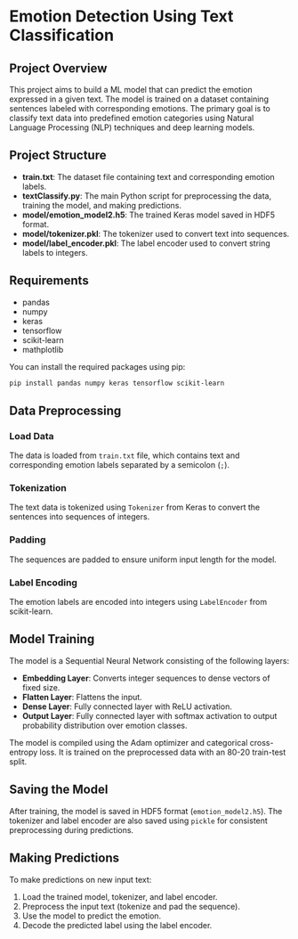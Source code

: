 # Emotion Detection Using Text Classification

## Project Overview

This project aims to build a ML model that can predict the emotion expressed in a given text. The model is trained on a dataset containing sentences labeled with corresponding emotions. The primary goal is to classify text data into predefined emotion categories using Natural Language Processing (NLP) techniques and deep learning models.

## Project Structure

- **train.txt**: The dataset file containing text and corresponding emotion labels.
- **textClassify.py**: The main Python script for preprocessing the data, training the model, and making predictions.
- **model/emotion_model2.h5**: The trained Keras model saved in HDF5 format.
- **model/tokenizer.pkl**: The tokenizer used to convert text into sequences.
- **model/label_encoder.pkl**: The label encoder used to convert string labels to integers.

## Requirements

- pandas
- numpy
- keras
- tensorflow
- scikit-learn
- mathplotlib

You can install the required packages using pip:

```bash
pip install pandas numpy keras tensorflow scikit-learn
```

## Data Preprocessing

### Load Data
The data is loaded from `train.txt` file, which contains text and corresponding emotion labels separated by a semicolon (`;`).

### Tokenization
The text data is tokenized using `Tokenizer` from Keras to convert the sentences into sequences of integers.

### Padding
The sequences are padded to ensure uniform input length for the model.

### Label Encoding
The emotion labels are encoded into integers using `LabelEncoder` from scikit-learn.

## Model Training
The model is a Sequential Neural Network consisting of the following layers:

- **Embedding Layer**: Converts integer sequences to dense vectors of fixed size.
- **Flatten Layer**: Flattens the input.
- **Dense Layer**: Fully connected layer with ReLU activation.
- **Output Layer**: Fully connected layer with softmax activation to output probability distribution over emotion classes.

The model is compiled using the Adam optimizer and categorical cross-entropy loss. It is trained on the preprocessed data with an 80-20 train-test split.

## Saving the Model

After training, the model is saved in HDF5 format (`emotion_model2.h5`). The tokenizer and label encoder are also saved using `pickle` for consistent preprocessing during predictions.

## Making Predictions

To make predictions on new input text:

1. Load the trained model, tokenizer, and label encoder.
2. Preprocess the input text (tokenize and pad the sequence).
3. Use the model to predict the emotion.
4. Decode the predicted label using the label encoder.
